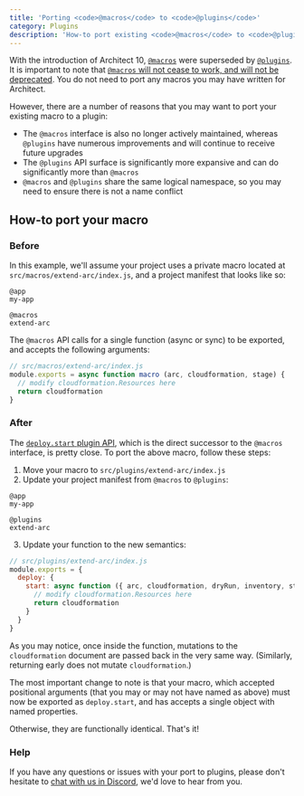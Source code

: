 ```yaml
---
title: 'Porting <code>@macros</code> to <code>@plugins</code>'
category: Plugins
description: 'How-to port existing <code>@macros</code> to <code>@plugins</code>'
---
```


With the introduction of Architect 10, [`@macros`](/docs/en/reference/project-manifest/macros) were superseded by [`@plugins`](/docs/en/reference/project-manifest/plugins). It is important to note that [`@macros` will not cease to work, and will not be deprecated](http://localhost:3333/docs/en/guides/plugins/deploy#deploy.start). You do not need to port any macros you may have written for Architect.

However, there are a number of reasons that you may want to port your existing macro to a plugin:

- The `@macros` interface is also no longer actively maintained, whereas `@plugins` have numerous improvements and will continue to receive future upgrades
- The `@plugins` API surface is significantly more expansive and can do significantly more than `@macros`
- `@macros` and `@plugins` share the same logical namespace, so you may need to ensure there is not a name conflict


## How-to port your macro

### Before

In this example, we'll assume your project uses a private macro located at `src/macros/extend-arc/index.js`, and a project manifest that looks like so:

```arc
@app
my-app

@macros
extend-arc
```

The `@macros` API calls for a single function (async or sync) to be exported, and accepts the following arguments:

```js
// src/macros/extend-arc/index.js
module.exports = async function macro (arc, cloudformation, stage) {
  // modify cloudformation.Resources here
  return cloudformation
}
```


### After

The [`deploy.start` plugin API](/docs/en/guides/plugins/deploy#deploy.start), which is the direct successor to the `@macros` interface, is pretty close. To port the above macro, follow these steps:

1. Move your macro to `src/plugins/extend-arc/index.js`
2. Update your project manifest from `@macros` to `@plugins`:

```arc
@app
my-app

@plugins
extend-arc
```

3. Update your function to the new semantics:
```js
// src/plugins/extend-arc/index.js
module.exports = {
  deploy: {
    start: async function ({ arc, cloudformation, dryRun, inventory, stage }) {
      // modify cloudformation.Resources here
      return cloudformation
    }
  }
}
```

As you may notice, once inside the function, mutations to the `cloudformation` document are passed back in the very same way. (Similarly, returning early does not mutate `cloudformation`.)

The most important change to note is that your macro, which accepted positional arguments (that you may or may not have named as above) must now be exported as `deploy.start`, and has accepts a single object with named properties.

Otherwise, they are functionally identical. That's it!


### Help

If you have any questions or issues with your port to plugins, please don't hesitate to [chat with us in Discord](https://discord.gg/y5A2eTsCRX), we'd love to hear from you.
